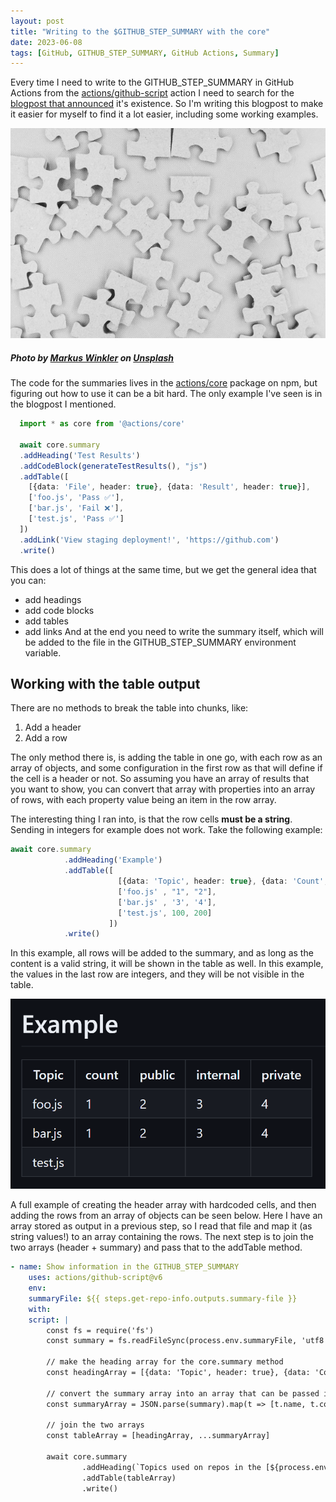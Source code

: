 ```yaml
---
layout: post
title: "Writing to the $GITHUB_STEP_SUMMARY with the core"
date: 2023-06-08
tags: [GitHub, GITHUB_STEP_SUMMARY, GitHub Actions, Summary]
---
```


Every time I need to write to the GITHUB_STEP_SUMMARY in GitHub Actions from the [actions/github-script](https://github.com/actions/github-script) action I need to search for the [blogpost that announced](https://github.blog/2022-05-09-supercharging-github-actions-with-job-summaries/) it's existence. So I'm writing this blogpost to make it easier for myself to find it a lot easier, including some working examples.

![Photo of around 20 white puzzle pieces against a white background](/images/2023/20230608/markus-winkler-aYPtEknQmXE-unsplash.jpg)  
##### Photo by <a href="https://unsplash.com/@markuswinkler?utm_source=unsplash&utm_medium=referral&utm_content=creditCopyText">Markus Winkler</a> on <a href="https://unsplash.com/photos/aYPtEknQmXE?utm_source=unsplash&utm_medium=referral&utm_content=creditCopyText">Unsplash</a>

The code for the summaries lives in the [actions/core](https://github.com/actions/toolkit/blob/main/packages/core/src/summary.ts) package on npm, but figuring out how to use it can be a bit hard. The only example I've seen is in the blogpost I mentioned.

``` typescript
  import * as core from '@actions/core' 
  
  await core.summary
  .addHeading('Test Results')
  .addCodeBlock(generateTestResults(), "js")
  .addTable([
    [{data: 'File', header: true}, {data: 'Result', header: true}],
    ['foo.js', 'Pass ✅'],
    ['bar.js', 'Fail ❌'],
    ['test.js', 'Pass ✅']
  ])
  .addLink('View staging deployment!', 'https://github.com')
  .write()
```

This does a lot of things at the same time, but we get the general idea that you can:
* add headings
* add code blocks
* add tables
* add links
And at the end you need to write the summary itself, which will be added to the file in the GITHUB_STEP_SUMMARY environment variable.

## Working with the table output
There are no methods to break the table into chunks, like:
1. Add a header
1. Add a row

The only method there is, is adding the table in one go, with each row as an array of objects, and some configuration in the first row as that will define if the cell is a header or not. So assuming you have an array of results that you want to show, you can convert that array with properties into an array of rows, with each property value being an item in the row array.

The interesting thing I ran into, is that the row cells **must be a string**. Sending in integers for example does not work.
Take the following example:

``` typescript
await core.summary
            .addHeading('Example')
            .addTable([
                        [{data: 'Topic', header: true}, {data: 'Count', header: true}, {data: 'Public', header: true}],
                        ['foo.js' , "1", "2"],
                        ['bar.js' , '3', '4'],
                        ['test.js', 100, 200]
                      ])
            .write()
```
In this example, all rows will be added to the summary, and as long as the content is a valid string, it will be shown in the table as well. In this example, the values in the last row are integers, and they will be not visible in the table.

![Screenshot of the table output, with the integer values missing in the last row](/images/2023/20230608/20230608_ExampleOutput.png)  

A full example of creating the header array with hardcoded cells, and then adding the rows from an array of objects can be seen below. Here I have an array stored as output in a previous step, so I read that file and map it (as string values!) to an array containing the rows.
The next step is to join the two arrays (header + summary) and pass that to the addTable method.

``` yaml
- name: Show information in the GITHUB_STEP_SUMMARY
    uses: actions/github-script@v6
    env:
    summaryFile: ${{ steps.get-repo-info.outputs.summary-file }}
    with: 
    script: |
        const fs = require('fs')
        const summary = fs.readFileSync(process.env.summaryFile, 'utf8')

        // make the heading array for the core.summary method
        const headingArray = [{data: 'Topic', header: true}, {data: 'Count', header: true}, {data: 'Public', header: true},{data: 'Internal', header: true},{data: 'Private', header: true}]
    
        // convert the summary array into an array that can be passed into the core.summary method
        const summaryArray = JSON.parse(summary).map(t => [t.name, t.count.toString(), t.public.toString(), t.internal.toString(), t.private.toString()])

        // join the two arrays
        const tableArray = [headingArray, ...summaryArray]

        await core.summary
                .addHeading(`Topics used on repos in the [${process.env.org}] organization`)
                .addTable(tableArray)
                .write()
```